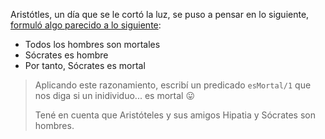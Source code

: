 Aristótles, un día que se le cortó la luz, se puso a pensar en lo siguiente, [formuló algo parecido a lo siguiente](https://es.wikipedia.org/wiki/Silogismo): 

  * Todos los hombres son mortales
  * Sócrates es hombre
  * Por tanto, Sócrates es mortal
 
> Aplicando este razonamiento, escribí un predicado `esMortal/1` que nos diga si un inidividuo... es mortal :stuck_out_tongue:
> 
> Tené en cuenta que Aristóteles y sus amigos Hipatia y Sócrates son hombres.
